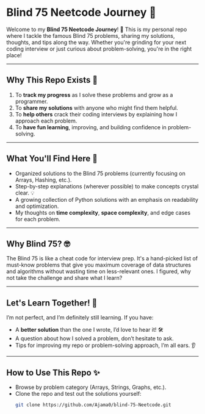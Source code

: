 # Blind 75 Neetcode Journey 🚀

Welcome to my **Blind 75 Neetcode Journey**! 🌟 This is my personal repo where I tackle the famous Blind 75 problems, sharing my solutions, thoughts, and tips along the way. Whether you're grinding for your next coding interview or just curious about problem-solving, you're in the right place!

---

## Why This Repo Exists 🤔
1. To **track my progress** as I solve these problems and grow as a programmer.
2. To **share my solutions** with anyone who might find them helpful.
3. To **help others** crack their coding interviews by explaining how I approach each problem.
4. To **have fun learning**, improving, and building confidence in problem-solving.

---

## What You'll Find Here 📂
- Organized solutions to the Blind 75 problems (currently focusing on Arrays, Hashing, etc.).
- Step-by-step explanations (wherever possible) to make concepts crystal clear. 💡
- A growing collection of Python solutions with an emphasis on readability and optimization.
- My thoughts on **time complexity**, **space complexity**, and edge cases for each problem.

---

## Why Blind 75? 🤓
The Blind 75 is like a cheat code for interview prep. It's a hand-picked list of must-know problems that give you maximum coverage of data structures and algorithms without wasting time on less-relevant ones. I figured, why not take the challenge and share what I learn?

---

## Let's Learn Together! 🙌
I’m not perfect, and I’m definitely still learning. If you have:
- A **better solution** than the one I wrote, I’d love to hear it! 🛠️
- A question about how I solved a problem, don’t hesitate to ask.
- Tips for improving my repo or problem-solving approach, I’m all ears. 👂

---

## How to Use This Repo ✨
- Browse by problem category (Arrays, Strings, Graphs, etc.).
- Clone the repo and test out the solutions yourself:
  ```bash
  git clone https://github.com/Ajama0/blind-75-Neetcode.git
